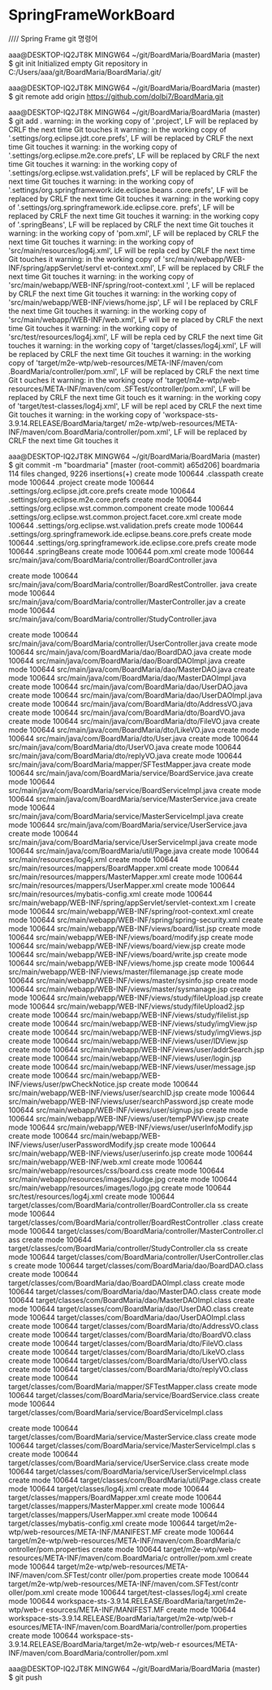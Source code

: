 # SpringFrameWorkBoard



//// Spring Frame git 명령어

aaa@DESKTOP-IQ2JT8K MINGW64 ~/git/BoardMaria/BoardMaria (master)
$ git init
Initialized empty Git repository in C:/Users/aaa/git/BoardMaria/BoardMaria/.git/


aaa@DESKTOP-IQ2JT8K MINGW64 ~/git/BoardMaria/BoardMaria (master)
$ git remote add origin https://github.com/dolbi7/BoardMaria.git

aaa@DESKTOP-IQ2JT8K MINGW64 ~/git/BoardMaria/BoardMaria (master)
$ git add .
warning: in the working copy of '.project', LF will be replaced by CRLF the next
 time Git touches it
warning: in the working copy of '.settings/org.eclipse.jdt.core.prefs', LF will
be replaced by CRLF the next time Git touches it
warning: in the working copy of '.settings/org.eclipse.m2e.core.prefs', LF will
be replaced by CRLF the next time Git touches it
warning: in the working copy of '.settings/org.eclipse.wst.validation.prefs', LF
 will be replaced by CRLF the next time Git touches it
warning: in the working copy of '.settings/org.springframework.ide.eclipse.beans
.core.prefs', LF will be replaced by CRLF the next time Git touches it
warning: in the working copy of '.settings/org.springframework.ide.eclipse.core.
prefs', LF will be replaced by CRLF the next time Git touches it
warning: in the working copy of '.springBeans', LF will be replaced by CRLF the
next time Git touches it
warning: in the working copy of 'pom.xml', LF will be replaced by CRLF the next
time Git touches it
warning: in the working copy of 'src/main/resources/log4j.xml', LF will be repla
ced by CRLF the next time Git touches it
warning: in the working copy of 'src/main/webapp/WEB-INF/spring/appServlet/servl
et-context.xml', LF will be replaced by CRLF the next time Git touches it
warning: in the working copy of 'src/main/webapp/WEB-INF/spring/root-context.xml
', LF will be replaced by CRLF the next time Git touches it
warning: in the working copy of 'src/main/webapp/WEB-INF/views/home.jsp', LF wil
l be replaced by CRLF the next time Git touches it
warning: in the working copy of 'src/main/webapp/WEB-INF/web.xml', LF will be re
placed by CRLF the next time Git touches it
warning: in the working copy of 'src/test/resources/log4j.xml', LF will be repla
ced by CRLF the next time Git touches it
warning: in the working copy of 'target/classes/log4j.xml', LF will be replaced
by CRLF the next time Git touches it
warning: in the working copy of 'target/m2e-wtp/web-resources/META-INF/maven/com
.BoardMaria/controller/pom.xml', LF will be replaced by CRLF the next time Git t
ouches it
warning: in the working copy of 'target/m2e-wtp/web-resources/META-INF/maven/com
.SFTest/controller/pom.xml', LF will be replaced by CRLF the next time Git touch
es it
warning: in the working copy of 'target/test-classes/log4j.xml', LF will be repl
aced by CRLF the next time Git touches it
warning: in the working copy of 'workspace-sts-3.9.14.RELEASE/BoardMaria/target/
m2e-wtp/web-resources/META-INF/maven/com.BoardMaria/controller/pom.xml', LF will
 be replaced by CRLF the next time Git touches it

aaa@DESKTOP-IQ2JT8K MINGW64 ~/git/BoardMaria/BoardMaria (master)
$ git commit -m "boardmaria"
[master (root-commit) a65d206] boardmaria
 114 files changed, 9226 insertions(+)
 create mode 100644 .classpath
 create mode 100644 .project
 create mode 100644 .settings/org.eclipse.jdt.core.prefs
 create mode 100644 .settings/org.eclipse.m2e.core.prefs
 create mode 100644 .settings/org.eclipse.wst.common.component
 create mode 100644 .settings/org.eclipse.wst.common.project.facet.core.xml
 create mode 100644 .settings/org.eclipse.wst.validation.prefs
 create mode 100644 .settings/org.springframework.ide.eclipse.beans.core.prefs
 create mode 100644 .settings/org.springframework.ide.eclipse.core.prefs
 create mode 100644 .springBeans
 create mode 100644 pom.xml
 create mode 100644 src/main/java/com/BoardMaria/controller/BoardController.java

 create mode 100644 src/main/java/com/BoardMaria/controller/BoardRestController.
java
 create mode 100644 src/main/java/com/BoardMaria/controller/MasterController.jav
a
 create mode 100644 src/main/java/com/BoardMaria/controller/StudyController.java

 create mode 100644 src/main/java/com/BoardMaria/controller/UserController.java
 create mode 100644 src/main/java/com/BoardMaria/dao/BoardDAO.java
 create mode 100644 src/main/java/com/BoardMaria/dao/BoardDAOImpl.java
 create mode 100644 src/main/java/com/BoardMaria/dao/MasterDAO.java
 create mode 100644 src/main/java/com/BoardMaria/dao/MasterDAOImpl.java
 create mode 100644 src/main/java/com/BoardMaria/dao/UserDAO.java
 create mode 100644 src/main/java/com/BoardMaria/dao/UserDAOImpl.java
 create mode 100644 src/main/java/com/BoardMaria/dto/AddressVO.java
 create mode 100644 src/main/java/com/BoardMaria/dto/BoardVO.java
 create mode 100644 src/main/java/com/BoardMaria/dto/FileVO.java
 create mode 100644 src/main/java/com/BoardMaria/dto/LikeVO.java
 create mode 100644 src/main/java/com/BoardMaria/dto/User.java
 create mode 100644 src/main/java/com/BoardMaria/dto/UserVO.java
 create mode 100644 src/main/java/com/BoardMaria/dto/replyVO.java
 create mode 100644 src/main/java/com/BoardMaria/mapper/SFTestMapper.java
 create mode 100644 src/main/java/com/BoardMaria/service/BoardService.java
 create mode 100644 src/main/java/com/BoardMaria/service/BoardServiceImpl.java
 create mode 100644 src/main/java/com/BoardMaria/service/MasterService.java
 create mode 100644 src/main/java/com/BoardMaria/service/MasterServiceImpl.java
 create mode 100644 src/main/java/com/BoardMaria/service/UserService.java
 create mode 100644 src/main/java/com/BoardMaria/service/UserServiceImpl.java
 create mode 100644 src/main/java/com/BoardMaria/util/Page.java
 create mode 100644 src/main/resources/log4j.xml
 create mode 100644 src/main/resources/mappers/BoardMapper.xml
 create mode 100644 src/main/resources/mappers/MasterMapper.xml
 create mode 100644 src/main/resources/mappers/UserMapper.xml
 create mode 100644 src/main/resources/mybatis-config.xml
 create mode 100644 src/main/webapp/WEB-INF/spring/appServlet/servlet-context.xm
l
 create mode 100644 src/main/webapp/WEB-INF/spring/root-context.xml
 create mode 100644 src/main/webapp/WEB-INF/spring/spring-security.xml
 create mode 100644 src/main/webapp/WEB-INF/views/board/list.jsp
 create mode 100644 src/main/webapp/WEB-INF/views/board/modify.jsp
 create mode 100644 src/main/webapp/WEB-INF/views/board/view.jsp
 create mode 100644 src/main/webapp/WEB-INF/views/board/write.jsp
 create mode 100644 src/main/webapp/WEB-INF/views/home.jsp
 create mode 100644 src/main/webapp/WEB-INF/views/master/filemanage.jsp
 create mode 100644 src/main/webapp/WEB-INF/views/master/sysinfo.jsp
 create mode 100644 src/main/webapp/WEB-INF/views/master/sysmanage.jsp
 create mode 100644 src/main/webapp/WEB-INF/views/study/fileUpload.jsp
 create mode 100644 src/main/webapp/WEB-INF/views/study/fileUpload2.jsp
 create mode 100644 src/main/webapp/WEB-INF/views/study/filelist.jsp
 create mode 100644 src/main/webapp/WEB-INF/views/study/imgView.jsp
 create mode 100644 src/main/webapp/WEB-INF/views/study/imgViews.jsp
 create mode 100644 src/main/webapp/WEB-INF/views/user/IDView.jsp
 create mode 100644 src/main/webapp/WEB-INF/views/user/addrSearch.jsp
 create mode 100644 src/main/webapp/WEB-INF/views/user/login.jsp
 create mode 100644 src/main/webapp/WEB-INF/views/user/message.jsp
 create mode 100644 src/main/webapp/WEB-INF/views/user/pwCheckNotice.jsp
 create mode 100644 src/main/webapp/WEB-INF/views/user/searchID.jsp
 create mode 100644 src/main/webapp/WEB-INF/views/user/searchPassword.jsp
 create mode 100644 src/main/webapp/WEB-INF/views/user/signup.jsp
 create mode 100644 src/main/webapp/WEB-INF/views/user/tempPWView.jsp
 create mode 100644 src/main/webapp/WEB-INF/views/user/userInfoModify.jsp
 create mode 100644 src/main/webapp/WEB-INF/views/user/userPasswordModify.jsp
 create mode 100644 src/main/webapp/WEB-INF/views/user/userinfo.jsp
 create mode 100644 src/main/webapp/WEB-INF/web.xml
 create mode 100644 src/main/webapp/resources/css/board.css
 create mode 100644 src/main/webapp/resources/images/Judge.jpg
 create mode 100644 src/main/webapp/resources/images/logo.jpg
 create mode 100644 src/test/resources/log4j.xml
 create mode 100644 target/classes/com/BoardMaria/controller/BoardController.cla
ss
 create mode 100644 target/classes/com/BoardMaria/controller/BoardRestController
.class
 create mode 100644 target/classes/com/BoardMaria/controller/MasterController.cl
ass
 create mode 100644 target/classes/com/BoardMaria/controller/StudyController.cla
ss
 create mode 100644 target/classes/com/BoardMaria/controller/UserController.clas
s
 create mode 100644 target/classes/com/BoardMaria/dao/BoardDAO.class
 create mode 100644 target/classes/com/BoardMaria/dao/BoardDAOImpl.class
 create mode 100644 target/classes/com/BoardMaria/dao/MasterDAO.class
 create mode 100644 target/classes/com/BoardMaria/dao/MasterDAOImpl.class
 create mode 100644 target/classes/com/BoardMaria/dao/UserDAO.class
 create mode 100644 target/classes/com/BoardMaria/dao/UserDAOImpl.class
 create mode 100644 target/classes/com/BoardMaria/dto/AddressVO.class
 create mode 100644 target/classes/com/BoardMaria/dto/BoardVO.class
 create mode 100644 target/classes/com/BoardMaria/dto/FileVO.class
 create mode 100644 target/classes/com/BoardMaria/dto/LikeVO.class
 create mode 100644 target/classes/com/BoardMaria/dto/UserVO.class
 create mode 100644 target/classes/com/BoardMaria/dto/replyVO.class
 create mode 100644 target/classes/com/BoardMaria/mapper/SFTestMapper.class
 create mode 100644 target/classes/com/BoardMaria/service/BoardService.class
 create mode 100644 target/classes/com/BoardMaria/service/BoardServiceImpl.class

 create mode 100644 target/classes/com/BoardMaria/service/MasterService.class
 create mode 100644 target/classes/com/BoardMaria/service/MasterServiceImpl.clas
s
 create mode 100644 target/classes/com/BoardMaria/service/UserService.class
 create mode 100644 target/classes/com/BoardMaria/service/UserServiceImpl.class
 create mode 100644 target/classes/com/BoardMaria/util/Page.class
 create mode 100644 target/classes/log4j.xml
 create mode 100644 target/classes/mappers/BoardMapper.xml
 create mode 100644 target/classes/mappers/MasterMapper.xml
 create mode 100644 target/classes/mappers/UserMapper.xml
 create mode 100644 target/classes/mybatis-config.xml
 create mode 100644 target/m2e-wtp/web-resources/META-INF/MANIFEST.MF
 create mode 100644 target/m2e-wtp/web-resources/META-INF/maven/com.BoardMaria/c
ontroller/pom.properties
 create mode 100644 target/m2e-wtp/web-resources/META-INF/maven/com.BoardMaria/c
ontroller/pom.xml
 create mode 100644 target/m2e-wtp/web-resources/META-INF/maven/com.SFTest/contr
oller/pom.properties
 create mode 100644 target/m2e-wtp/web-resources/META-INF/maven/com.SFTest/contr
oller/pom.xml
 create mode 100644 target/test-classes/log4j.xml
 create mode 100644 workspace-sts-3.9.14.RELEASE/BoardMaria/target/m2e-wtp/web-r
esources/META-INF/MANIFEST.MF
 create mode 100644 workspace-sts-3.9.14.RELEASE/BoardMaria/target/m2e-wtp/web-r
esources/META-INF/maven/com.BoardMaria/controller/pom.properties
 create mode 100644 workspace-sts-3.9.14.RELEASE/BoardMaria/target/m2e-wtp/web-r
esources/META-INF/maven/com.BoardMaria/controller/pom.xml

aaa@DESKTOP-IQ2JT8K MINGW64 ~/git/BoardMaria/BoardMaria (master)
$ git push
